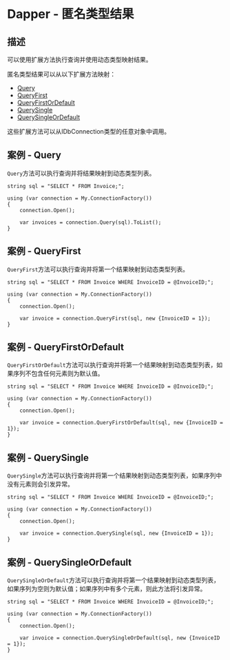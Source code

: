 # Dapper - 匿名类型结果

## 描述
可以使用扩展方法执行查询并使用动态类型映射结果。

匿名类型结果可以从以下扩展方法映射：

- [Query](#query)
- [QueryFirst](#query-first)
- [QueryFirstOrDefault](#query-first-or-default)
- [QuerySingle](#query-single)
- [QuerySingleOrDefault](#query-single-or-default)

这些扩展方法可以从IDbConnection类型的任意对象中调用。

<h2 id="query">案例 - Query</h2>

`Query`方法可以执行查询并将结果映射到动态类型列表。
```
string sql = "SELECT * FROM Invoice;";

using (var connection = My.ConnectionFactory())
{
    connection.Open();

    var invoices = connection.Query(sql).ToList();
}
```

<h2 id="query-first">案例 - QueryFirst</h2>

`QueryFirst`方法可以执行查询并将第一个结果映射到动态类型列表。
```
string sql = "SELECT * FROM Invoice WHERE InvoiceID = @InvoiceID;";

using (var connection = My.ConnectionFactory())
{
    connection.Open();

    var invoice = connection.QueryFirst(sql, new {InvoiceID = 1});
}
```

<h2 id="query-first-or-default">案例 - QueryFirstOrDefault</h2>

`QueryFirstOrDefault`方法可以执行查询并将第一个结果映射到动态类型列表，如果序列不包含任何元素则为默认值。
```
string sql = "SELECT * FROM Invoice WHERE InvoiceID = @InvoiceID;";

using (var connection = My.ConnectionFactory())
{
    connection.Open();

    var invoice = connection.QueryFirstOrDefault(sql, new {InvoiceID = 1});
}
```

<h2 id="query-single">案例 - QuerySingle</h2>

`QuerySingle`方法可以执行查询并将第一个结果映射到动态类型列表，如果序列中没有元素则会引发异常。
```
string sql = "SELECT * FROM Invoice WHERE InvoiceID = @InvoiceID;";

using (var connection = My.ConnectionFactory())
{
    connection.Open();

    var invoice = connection.QuerySingle(sql, new {InvoiceID = 1});
}
```

<h2 id="query-single-or-default">案例 - QuerySingleOrDefault</h2>

`QuerySingleOrDefault`方法可以执行查询并将第一个结果映射到动态类型列表，如果序列为空则为默认值；如果序列中有多个元素，则此方法将引发异常。
```
string sql = "SELECT * FROM Invoice WHERE InvoiceID = @InvoiceID;";

using (var connection = My.ConnectionFactory())
{
    connection.Open();

    var invoice = connection.QuerySingleOrDefault(sql, new {InvoiceID = 1});
}
```
